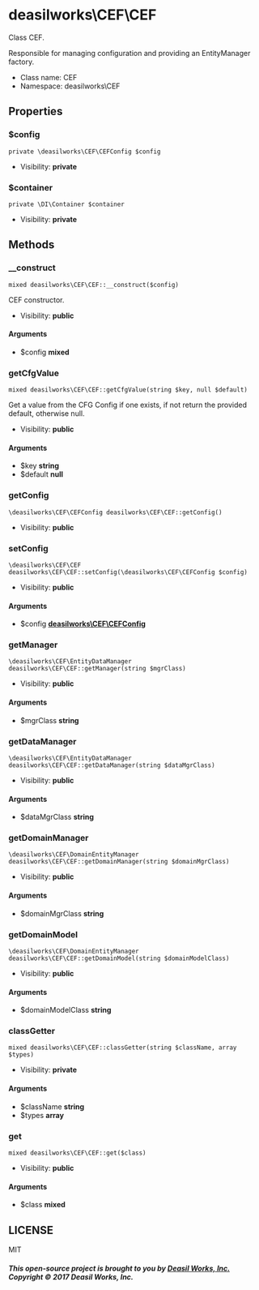 deasilworks\CEF\CEF
===============

Class CEF.

Responsible for managing configuration and
providing an EntityManager factory.


* Class name: CEF
* Namespace: deasilworks\CEF





Properties
----------


### $config

    private \deasilworks\CEF\CEFConfig $config





* Visibility: **private**


### $container

    private \DI\Container $container





* Visibility: **private**


Methods
-------


### __construct

    mixed deasilworks\CEF\CEF::__construct($config)

CEF constructor.



* Visibility: **public**


#### Arguments
* $config **mixed**



### getCfgValue

    mixed deasilworks\CEF\CEF::getCfgValue(string $key, null $default)

Get a value from the CFG Config if one exists,
if not return the provided default, otherwise null.



* Visibility: **public**


#### Arguments
* $key **string**
* $default **null**



### getConfig

    \deasilworks\CEF\CEFConfig deasilworks\CEF\CEF::getConfig()





* Visibility: **public**




### setConfig

    \deasilworks\CEF\CEF deasilworks\CEF\CEF::setConfig(\deasilworks\CEF\CEFConfig $config)





* Visibility: **public**


#### Arguments
* $config **[deasilworks\CEF\CEFConfig](deasilworks-CEF-CEFConfig.md)**



### getManager

    \deasilworks\CEF\EntityDataManager deasilworks\CEF\CEF::getManager(string $mgrClass)





* Visibility: **public**


#### Arguments
* $mgrClass **string**



### getDataManager

    \deasilworks\CEF\EntityDataManager deasilworks\CEF\CEF::getDataManager(string $dataMgrClass)





* Visibility: **public**


#### Arguments
* $dataMgrClass **string**



### getDomainManager

    \deasilworks\CEF\DomainEntityManager deasilworks\CEF\CEF::getDomainManager(string $domainMgrClass)





* Visibility: **public**


#### Arguments
* $domainMgrClass **string**



### getDomainModel

    \deasilworks\CEF\DomainEntityManager deasilworks\CEF\CEF::getDomainModel(string $domainModelClass)





* Visibility: **public**


#### Arguments
* $domainModelClass **string**



### classGetter

    mixed deasilworks\CEF\CEF::classGetter(string $className, array $types)





* Visibility: **private**


#### Arguments
* $className **string**
* $types **array**



### get

    mixed deasilworks\CEF\CEF::get($class)





* Visibility: **public**


#### Arguments
* $class **mixed**



## LICENSE

MIT

##### This open-source project is brought to you by [Deasil Works, Inc.](http://deasil.works/) Copyright &copy; 2017 Deasil Works, Inc.
